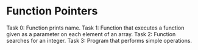 # Function Pointers

Task 0: Function prints name.
Task 1: Function that executes a function given as a parameter on each element of an array.
Task 2: Function searches for an integer.
Task 3: Program that performs simple operations.
